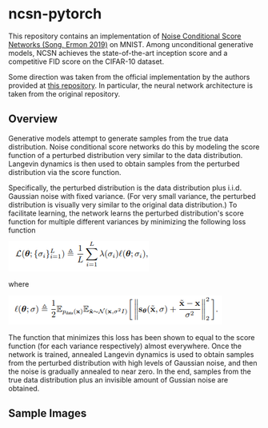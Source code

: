 # ncsn-pytorch

This repository contains an implementation of [Noise Conditional Score Networks (Song, Ermon 2019)](https://arxiv.org/abs/1907.05600) on MNIST. Among unconditional generative models, NCSN achieves the state-of-the-art inception score and a competitive FID score on the CIFAR-10 dataset.

Some direction was taken from the official implementation by the authors provided at [this repository](https://github.com/ermongroup/ncsn). In particular, the neural network architecture is taken from the original repository.

## Overview

Generative models attempt to generate samples from the true data distribution. Noise conditional score networks do this by modeling the score function of a perturbed distribution very similar to the data distribution. Langevin dynamics is then used to obtain samples from the perturbed distribution via the score function.

Specifically, the perturbed distribution is the data distribution plus i.i.d. Gaussian noise with fixed variance. (For very small variance, the perturbed distribution is visually very similar to the original data distribution.) To facilitate learning, the network learns the perturbed distribution's score function for multiple different variances by minimizing the following loss function 

![](https://github.com/mcclow12/ncsn-pytorch/blob/master/.img/loss.png)

where

![](https://github.com/mcclow12/ncsn-pytorch/blob/master/.img/loss_summand.png)

The function that minimizes this loss has been shown to equal to the score function (for each variance respectively) almost everywhere. Once the network is trained, annealed Langevin dynamics is used to obtain samples from the perturbed distribution with high levels of Gaussian noise, and then the noise is gradually annealed to near zero. In the end, samples from the true data distribution plus an invisible amount of Gussian noise are obtained.

## Sample Images
